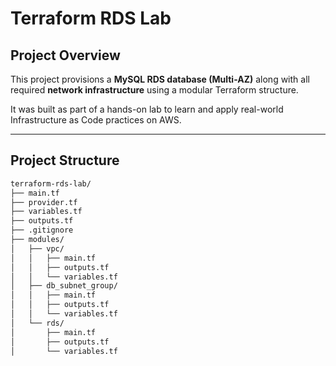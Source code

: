 # Terraform RDS Lab

## Project Overview

This project provisions a **MySQL RDS database (Multi-AZ)** along with all required **network infrastructure** using a modular Terraform structure.

It was built as part of a hands-on lab to learn and apply real-world Infrastructure as Code practices on AWS.

---

## Project Structure

```bash
terraform-rds-lab/
├── main.tf
├── provider.tf
├── variables.tf
├── outputs.tf
├── .gitignore
├── modules/
│   ├── vpc/
│   │   ├── main.tf
│   │   ├── outputs.tf
│   │   └── variables.tf
│   ├── db_subnet_group/
│   │   ├── main.tf
│   │   ├── outputs.tf
│   │   └── variables.tf
│   └── rds/
│       ├── main.tf
│       ├── outputs.tf
│       └── variables.tf
